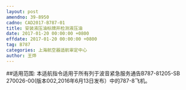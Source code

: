 ```yaml
---
layout: post
amendno: 39-8950
cadno: CAD2017-B787-01
title: 安装液压油标牌并检测液压油
date: 2017-01-20 00:00:00 +0800
effdate: 2017-01-20 00:00:00 +0800
tag: B787
categories: 上海航空器适航审定中心
author: 王烨
---
```


##适用范围:
本适航指令适用于所有列于波音紧急服务通告B787-81205-SB 270026-00(版本002,2016年6月13日发布）中的787-8飞机。

